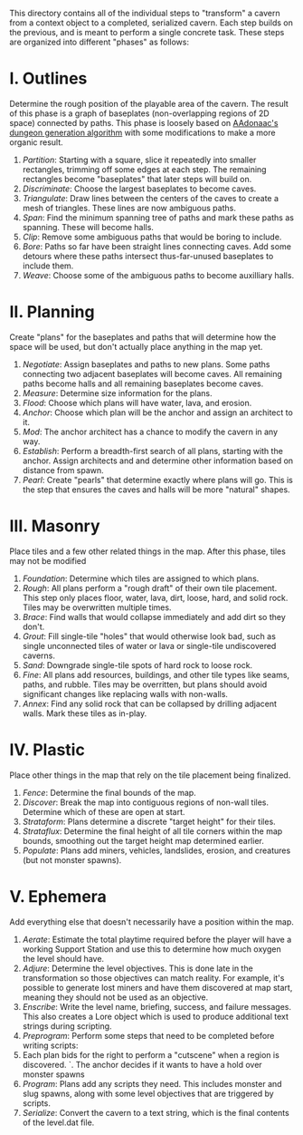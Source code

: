 This directory contains all of the individual steps to "transform" a cavern from a context object to a completed, serialized cavern. Each step builds on the previous, and is meant to perform a single concrete task. These steps are organized into different "phases" as follows:

# I. Outlines

Determine the rough position of the playable area of the cavern. The result of this phase is a graph of baseplates (non-overlapping regions of 2D space) connected by paths. This phase is loosely based on [AAdonaac's dungeon generation algorithm](https://www.gamedeveloper.com/programming/procedural-dungeon-generation-algorithm) with some modifications to make a more organic result.

1. _Partition_: Starting with a square, slice it repeatedly into smaller rectangles, trimming off some edges at each step. The remaining rectangles become "baseplates" that later steps will build on.
1. _Discriminate_: Choose the largest baseplates to become caves.
1. _Triangulate_: Draw lines between the centers of the caves to create a mesh of triangles. These lines are now ambiguous paths.
1. _Span_: Find the minimum spanning tree of paths and mark these paths as spanning. These will become halls.
1. _Clip_: Remove some ambiguous paths that would be boring to include.
1. _Bore_: Paths so far have been straight lines connecting caves. Add some detours where these paths intersect thus-far-unused baseplates to include them.
1. _Weave_: Choose some of the ambiguous paths to become auxilliary halls.

# II. Planning

Create "plans" for the baseplates and paths that will determine how the space will be used, but don't actually place anything in the map yet.

1. _Negotiate_: Assign baseplates and paths to new plans. Some paths connecting two adjacent baseplates will become caves. All remaining paths become halls and all remaining baseplates become caves.
1. _Measure_: Determine size information for the plans.
1. _Flood_: Choose which plans will have water, lava, and erosion.
1. _Anchor_: Choose which plan will be the anchor and assign an architect to it.
1. _Mod_: The anchor architect has a chance to modify the cavern in any way.
1. _Establish_: Perform a breadth-first search of all plans, starting with the anchor. Assign architects and and determine other information based on distance from spawn.
1. _Pearl_: Create "pearls" that determine exactly where plans will go. This is the step that ensures the caves and halls will be more "natural" shapes.

# III. Masonry

Place tiles and a few other related things in the map. After this phase, tiles may not be modified

1. _Foundation_: Determine which tiles are assigned to which plans.
1. _Rough_: All plans perform a "rough draft" of their own tile placement. This step only places floor, water, lava, dirt, loose, hard, and solid rock. Tiles may be overwritten multiple times.
1. _Brace_: Find walls that would collapse immediately and add dirt so they don't.
1. _Grout_: Fill single-tile "holes" that would otherwise look bad, such as single unconnected tiles of water or lava or single-tile undiscovered caverns.
1. _Sand_: Downgrade single-tile spots of hard rock to loose rock.
1. _Fine_: All plans add resources, buildings, and other tile types like seams, paths, and rubble. Tiles may be overritten, but plans should avoid significant changes like replacing walls with non-walls.
1. _Annex_: Find any solid rock that can be collapsed by drilling adjacent walls. Mark these tiles as in-play.

# IV. Plastic

Place other things in the map that rely on the tile placement being finalized.

1. _Fence_: Determine the final bounds of the map.
1. _Discover_: Break the map into contiguous regions of non-wall tiles. Determine which of these are open at start.
1. _Strataform_: Plans determine a discrete "target height" for their tiles.
1. _Strataflux_: Determine the final height of all tile corners within the map bounds, smoothing out the target height map determined earlier.
1. _Populate_: Plans add miners, vehicles, landslides, erosion, and creatures (but not monster spawns).

# V. Ephemera

Add everything else that doesn't necessarily have a position within the map.

1. _Aerate_: Estimate the total playtime required before the player will have a working Support Station and use this to determine how much oxygen the level should have.
1. _Adjure_: Determine the level objectives. This is done late in the transformation so those objectives can match reality. For example, it's possible to generate lost miners and have them discovered at map start, meaning they should not be used as an objective.
1. _Enscribe_: Write the level name, briefing, success, and failure messages. This also creates a Lore object which is used to produce additional text strings during scripting.
1. _Preprogram_: Perform some steps that need to be completed before writing scripts:
  1. Each plan bids for the right to perform a "cutscene" when a region is discovered.
  `. The anchor decides if it wants to have a hold over monster spawns
1. _Program_: Plans add any scripts they need. This includes monster and slug spawns, along with some level objectives that are triggered by scripts.
1. _Serialize_: Convert the cavern to a text string, which is the final contents of the level.dat file.
